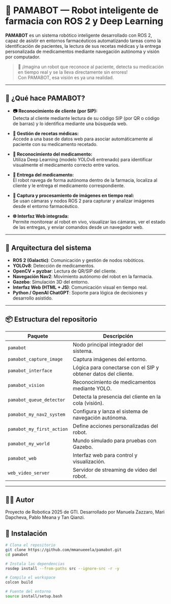 # 🤖 PAMABOT — Robot inteligente de farmacia con ROS 2 y Deep Learning

**PAMABOT** es un sistema robótico inteligente desarrollado con ROS 2, capaz de asistir en entornos farmacéuticos automatizando tareas como la identificación de pacientes, la lectura de sus recetas médicas y la entrega personalizada de medicamentos mediante navegación autónoma y visión por computador.

> 💊 ¡Imagina un robot que reconoce al paciente, detecta su medicación en tiempo real y se la lleva directamente sin errores!  
> Con PAMABOT, esa visión es ya una realidad.

---

## 🧠 ¿Qué hace PAMABOT?

- **📷 Reconocimiento de cliente (por SIP):**  
  Detecta al cliente mediante lectura de su código SIP (por QR o código de barras) y lo identifica mediante una búsqueda web.

- **💊 Gestión de recetas médicas:**  
  Accede a una base de datos web para asociar automáticamente al paciente con su medicamento recetado.

- **🧠 Reconocimiento del medicamento:**  
  Utiliza Deep Learning (modelo YOLOv8 entrenado) para identificar visualmente el medicamento correcto entre varios.

- **🚗 Entrega del medicamento:**  
  El robot navega de forma autónoma dentro de la farmacia, localiza al cliente y le entrega el medicamento correspondiente.

- **📸 Captura y procesamiento de imágenes en tiempo real:**  
  Se usan cámaras y nodos ROS 2 para capturar y analizar imágenes desde el entorno farmacéutico.

- **🌐 Interfaz Web integrada:**  
  Permite monitorear al robot en vivo, visualizar las cámaras, ver el estado de las entregas, y enviar comandos desde un navegador web.

---

## 🧩 Arquitectura del sistema

- **ROS 2 (Galactic)**: Comunicación y gestión de nodos robóticos.  
- **YOLOv8**: Detección de medicamentos.  
- **OpenCV + pyzbar**: Lectura de QR/SIP del cliente.  
- **Navegación Nav2**: Movimiento autónomo del robot en la farmacia.  
- **Gazebo**: Simulación 3D del entorno.  
- **Interfaz Web (HTML + JS)**: Comunicación visual en tiempo real.  
- **Python / OpenAI ChatGPT**: Soporte para lógica de decisiones y desarrollo asistido.

---

## 📦 Estructura del repositorio

| Paquete | Descripción |
|--------|-------------|
| `pamabot` | Nodo principal integrador del sistema. |
| `pamabot_capture_image` | Captura imágenes del entorno. |
| `pamabot_interface` | Lógica para conectarse con el SIP y obtener datos del cliente. |
| `pamabot_vision` | Reconocimiento de medicamentos mediante YOLO. |
| `pamabot_queue_detector` | Detecta la presencia del cliente en la cola (visión). |
| `pamabot_my_nav2_system` | Configura y lanza el sistema de navegación autónoma. |
| `pamabot_my_first_action` | Define acciones personalizadas del robot. |
| `pamabot_my_world` | Mundo simulado para pruebas con Gazebo. |
| `pamabot_web` | Interfaz web para control y visualización. |
| `web_video_server` | Servidor de streaming de vídeo del robot. |

---

## 👩‍💻 Autor
Proyecto de Robotica 2025 de GTI.
Desarrollado por Manuela Zazzaro, Mari Dapcheva, Pablo Meana y Tan Qianzi. 

## 🚀 Instalación

```bash
# Clona el repositorio
git clone https://github.com/mmanueeela/pamabot.git
cd pamabot

# Instala las dependencias
rosdep install --from-paths src --ignore-src -r -y

# Compila el workspace
colcon build

# Fuente del entorno
source install/setup.bash

